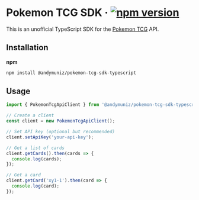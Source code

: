 # Pokemon TCG SDK &middot; [![npm version](https://badge.fury.io/js/@andymuniz%2Fpokemon-tcg-sdk-typescript.svg)](https://badge.fury.io/js/@andymuniz%2Fpokemon-tcg-sdk-typescript)

This is an unofficial TypeScript SDK for the [Pokemon TCG](https://pokemontcg.io) API.

## Installation

**npm**

```bash
npm install @andymuniz/pokemon-tcg-sdk-typescript
```

## Usage

```typescript
import { PokemonTcgApiClient } from '@andymuniz/pokemon-tcg-sdk-typescript';

// Create a client
const client = new PokemonTcgApiClient();

// Set API key (optional but recommended)
client.setApiKey('your-api-key');

// Get a list of cards
client.getCards().then(cards => {
  console.log(cards);
});

// Get a card
client.getCard('xy1-1').then(card => {
  console.log(card);
});
```